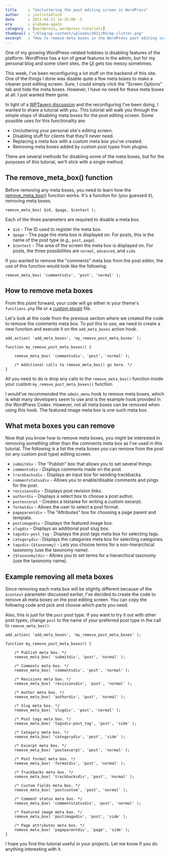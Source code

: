 ```yaml
---
title     : "Uncluttering the post editing screen in WordPress"
author    : justintadlock
date      : 2011-04-13 14:35:00 -5
era       : alabama-again
category  : [wordpress, wordpress-tutorials]
thumbnail : "/blog/wp-content/uploads/2011/04/wp-clutter.png"
excerpt   : "How to remove meta boxes in the WordPress post editing screen to make for a less cluttered writing experience."
---
```


One of my growing WordPress-related hobbies is disabling features of the platform.  WordPress has a ton of great features in the admin, but for my personal blog and some client sites, the <acronym title="User Interface">UI</acronym> gets too messy sometimes.

This week, I've been reconfiguring a lot stuff on the backend of this site.  One of the things I done was disable quite a few meta boxes to make a cleaner post editing screen.  Sure, I could simply click the "Screen Options" tab and hide the meta boxes.  However, I have no need for these meta boxes at all.  I just wanted them gone.

In light of a <a href="http://www.wptavern.com/forum/general-wordpress/2219-where-does-wordpress-go-here.html" title="Where Does WordPress Go From Here?">WPTavern discussion</a> and the reconfiguring I've been doing, I wanted to share a tutorial with you.  This tutorial will walk you through the simple steps of disabling meta boxes for the post editing screen.  Some possible uses for this functionality are:

<ul>
	<li>Uncluttering your personal site's editing screen.</li>
	<li>Disabling stuff for clients that they'll never need.</li>
	<li>Replacing a meta box with a custom meta box you've created.</li>
	<li>Removing meta boxes added by custom post types from plugins.</li>
</ul>

There are several methods for disabling some of the meta boxes, but for the purposes of this tutorial, we'll stick with a single method.

<h2>The remove_meta_box() function</h2>

Before removing any meta boxes, you need to learn how the <a href="http://codex.wordpress.org/Function_Reference/remove_meta_box" title="WordPress Codex: remove_meta_box()">remove_meta_box()</a> function works.  It's a function for (you guessed it), removing meta boxes.

```
remove_meta_box( $id, $page, $context );
```

Each of the three parameters are required to disable a meta box.

<ul>
	<li><code>$id</code> - The ID used to register the meta box.</li>
	<li><code>$page</code> - The page the meta box is displayed on. For posts, this is the name of the post type (e.g., <code>post</code>, <code>page</code>).</li>
	<li><code>$context</code> - The area of the screen the meta box is displayed on.  For posts, the three possibilities are <code>normal</code>, <code>advanced</code>, and <code>side</code>.
</ul>

If you wanted to remove the "comments" meta box from the post editor, the use of this function would look like the following:

```
remove_meta_box( 'commentsdiv', 'post', 'normal' );
```

<h2>How to remove meta boxes</h2>

From this point forward, your code will go either in your theme's <code>functions.php</code> file or a <a href="http://justintadlock.com/archives/2011/02/02/creating-a-custom-functions-plugin-for-end-users" title="Creating a custom functions plugin for end users">custom plugin</a> file.

Let's look at the code from the previous section where we created the code to remove the comments meta box.  To put this to use, we need to create a new function and execute it on the <code>add_meta_boxes</code> action hook.

```
add_action( 'add_meta_boxes', 'my_remove_post_meta_boxes' );

function my_remove_post_meta_boxes() {

	remove_meta_box( 'commentsdiv', 'post', 'normal' );

	/* Additional calls to remove_meta_box() go here. */
}
```

All you need to do is drop any calls to the <code>remove_meta_box()</code> function inside your custom <code>my_remove_post_meta_boxes()</code> function.

<p class="alert">I would've recommended the <code>admin_menu</code> hook to remove meta boxes, which is what many developers seem to use and is the example hook provided in the WordPress Codex.  However, not all meta boxes can be removed when using this hook.  The featured image meta box is one such meta box.</p>

<h2>What meta boxes you can remove</h2>

Now that you know how to remove meta boxes, you might be interested in removing something other than the comments meta box as I've used in this tutorial.  The following is a list the meta boxes you can remove from the post (or any custom post type) editing screen.

<ul>
	<li><code>submitdiv</code> - The "Publish" box that allows you to set several things.</li>
	<li><code>commentsdiv</code> - Displays comments made on the post.</li>
	<li><code>trackbacksdiv</code> - Displays an input box for sending trackbacks.</li>
	<li><code>commentstatusdiv</code> - Allows you to enable/disable comments and pings for the post.</li>
	<li><code>revisionsdiv</code> - Displays post revision links.</li>
	<li><code>authordiv</code> - Displays a select box to choose a post author.</li>
	<li><code>postexcerpt</code> - Creates a textarea for writing a custom excerpt.</li>
	<li><code>formatdiv</code> - Allows the user to select a post format.</li>
	<li><code>pageparentdiv</code> - The "Attributes" box for choosing a page parent and template.</li>
	<li><code>postimagediv</code> - Displays the featured image box.</li>
	<li><code>slugdiv</code> - Displays an additional post slug box.</li>
	<li><code>tagsdiv-post_tag</code> - Displays the post tags meta box for selecting tags.</li>
	<li><code>categorydiv</code> - Displays the categories meta box for selecting categories.</li>
	<li><code>tagsdiv-{$taxonomy}</code> - Lets you choose terms for a non-hierarchical taxonomy (use the taxonomy name).</li>
	<li><code>{$taxonomy}div</code> - Allows you to set terms for a hierarchical taxonomy (use the taxonomy name).</li>
</ul>

<h2>Example removing all meta boxes</h2>

Since removing each meta box will be slightly different because of the <code>$context</code> parameter discussed earlier, I've decided to create the code to remove all meta boxes on the post editing screen.  You can copy the following code and pick and choose which parts you need.

Also, this is just for the <code>post</code> post type.  If you want to try it out with other post types, change <code>post</code> to the name of your preferred post type in the call to <code>remove_meta_box()</code>.

```
add_action( 'add_meta_boxes', 'my_remove_post_meta_boxes' );

function my_remove_post_meta_boxes() {

	/* Publish meta box. */
	remove_meta_box( 'submitdiv', 'post', 'normal' );

	/* Comments meta box. */
	remove_meta_box( 'commentsdiv', 'post', 'normal' );

	/* Revisions meta box. */
	remove_meta_box( 'revisionsdiv', 'post', 'normal' );

	/* Author meta box. */
	remove_meta_box( 'authordiv', 'post', 'normal' );

	/* Slug meta box. */
	remove_meta_box( 'slugdiv', 'post', 'normal' );

	/* Post tags meta box. */
	remove_meta_box( 'tagsdiv-post_tag', 'post', 'side' );

	/* Category meta box. */
	remove_meta_box( 'categorydiv', 'post', 'side' );

	/* Excerpt meta box. */
	remove_meta_box( 'postexcerpt', 'post', 'normal' );

	/* Post format meta box. */
	remove_meta_box( 'formatdiv', 'post', 'normal' );

	/* Trackbacks meta box. */
	remove_meta_box( 'trackbacksdiv', 'post', 'normal' );

	/* Custom fields meta box. */
	remove_meta_box( 'postcustom', 'post', 'normal' );

	/* Comment status meta box. */
	remove_meta_box( 'commentstatusdiv', 'post', 'normal' );

	/* Featured image meta box. */
	remove_meta_box( 'postimagediv', 'post', 'side' );

	/* Page attributes meta box. */
	remove_meta_box( 'pageparentdiv', 'page', 'side' );
}
```

I hope you find this tutorial useful in your projects.  Let me know if you do anything interesting with it.
